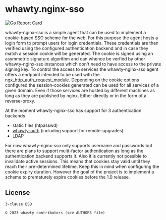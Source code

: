 # whawty.nginx-sso

[![Go Report Card](https://goreportcard.com/badge/github.com/whawty/nginx-sso)](https://goreportcard.com/report/github.com/whawty/nginx-sso)

whawty-nginx-sso is a simple agent that can be used to implement a cookie-based SSO scheme for
the web. For this purpose the agent hosts a login form to prompt users for login credentials.
These credentials are then verified using the configured authentication backend and in case they
match a session cookie will be generated. The cookie is signed using an asymmetric signature
algorithm and can whence be verfied by other whawty-nginx-sso instances which don't need to have
access to the private signing key.
To control the access to services the whawty-nginx-sso agent offers a endpoint intended to be
used with the [ngx_http_auth_request_module](https://nginx.org/en/docs/http/ngx_http_auth_request_module.html).
Depending on the cookie options configured the session-cookies generated can be used for all
services of a given domain. Even if those services are hosted by different machines as long as
they are published by nginx. Either directly or in the form of a reverse-proxy.

At the moment whawty-nginx-sso has support for 3 authentication backends

 * static files (htpasswd)
 * [whawty-auth](https://github.com/whawty/auth) (including support for remote-upgrades)
 * LDAP

For now whawty-nginx-sso only supports username and passwords but there are plans to support
multi-factor authentication as long as the authentication backend supports it.
Also it is currently not possible to invalidate active sessions. This means that cookies stay
valid until they reach their pre-determined lifetime. Keep this in mind when configuring the
cookie expiry duration. However the goal of the project is to implement a scheme to prematurely
expire cookies before the 1.0 release.


## License

    3-clause BSD

    © 2023 whawty contributors (see AUTHORS file)
